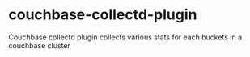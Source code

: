 # couchbase-collectd-plugin
Couchbase collectd plugin collects various stats for each buckets in a couchbase cluster 
